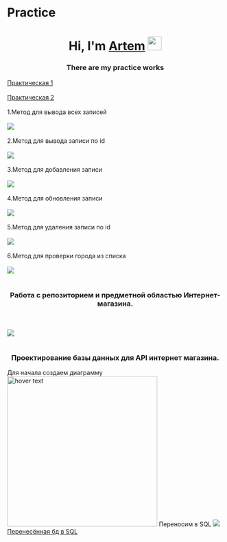 # Practice
<h1 align="center">Hi, I'm <a href="https://daniilshat.ru/" target="_blank">Artem</a> 
<img src="https://github.com/blackcater/blackcater/raw/main/images/Hi.gif" height="32"/></h1>
<h3 align="center">There are my practice works</h3>
<a href="WebAPI1/WebAPI1/Controllers/WeatherForecastController.cs"> Практическая 1</a>
<br> </br>
<a href="WebAPI2/WebAPI1/Controllers/WeatherForecastController.cs"> Практическая 2</a> <br></br>
1.Метод для вывода всех записей
<br></br>
<img src="https://user-images.githubusercontent.com/124985495/222650655-f5f54d3c-6411-4a8b-9a0c-a8eb050ee72c.png">
<br></br>
2.Метод для вывода записи по id
<br></br>
<img src="https://user-images.githubusercontent.com/124985495/222651172-a08b420b-a767-420b-85b8-aa0694c6cee2.png">
<br></br>
3.Метод для добавления записи
<br></br>
<img src="https://user-images.githubusercontent.com/124985495/222654279-2bc6b7ba-6ffb-496d-9043-0ff90ff09a9e.png">
<br></br>
4.Метод для обновления записи
<br></br>
<img src="https://user-images.githubusercontent.com/124985495/222654717-38df761c-579a-45f1-b9e2-d57893e81d62.png">
<br></br>
5.Метод для удаления записи по id
<br></br>
<img src="https://user-images.githubusercontent.com/124985495/222654876-f6dd25f2-6b54-4127-8ccb-3af72d0374ed.png">
<br></br>
6.Метод для проверки города из списка
<br></br>
<img src="https://user-images.githubusercontent.com/124985495/222655277-d7b85b26-325c-4720-ad19-3e082dd275cb.png">
<br></br>
<h3 align="center">Работа с репозиторием и предметной областью Интернет-магазина.</h3>
<br></br>
<img src="https://user-images.githubusercontent.com/124985495/224268737-0d11b864-ff2a-459a-937d-4fde818850ea.png">
<br></br>
<h3 align="center">Проектирование базы данных для API интернет магазина.</h3>
Для начала создаем диаграмму
<img src="https://user-images.githubusercontent.com/124985495/222645550-82064f66-65fd-47cb-8206-ad4e435f93c7.png" width="350" title="hover text">
Переносим в SQL 
<img src="https://user-images.githubusercontent.com/124985495/222666119-23006ce0-5da7-4987-98a2-61d4e4213fbe.png" >
<a href="WebShop.sql">Перенесённая бд в SQL</a> <br></br>
